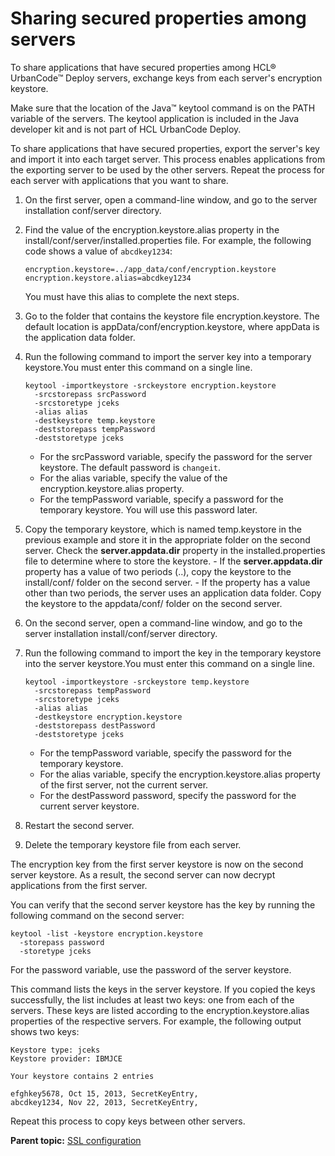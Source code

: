 # Sharing secured properties among servers

To share applications that have secured properties among HCL® UrbanCode™ Deploy servers, exchange keys from each server's encryption keystore.

Make sure that the location of the Java™ keytool command is on the PATH variable of the servers. The keytool application is included in the Java developer kit and is not part of HCL UrbanCode Deploy.

To share applications that have secured properties, export the server's key and import it into each target server. This process enables applications from the exporting server to be used by the other servers. Repeat the process for each server with applications that you want to share.

1.   On the first server, open a command-line window, and go to the server installation conf/server directory. 
2.  Find the value of the encryption.keystore.alias property in the install/conf/server/installed.properties file. For example, the following code shows a value of `abcdkey1234`:

    ```
    encryption.keystore=../app_data/conf/encryption.keystore
    encryption.keystore.alias=abcdkey1234
    ```

    You must have this alias to complete the next steps.

3.   Go to the folder that contains the keystore file encryption.keystore. The default location is appData/conf/encryption.keystore, where appData is the application data folder.
4.  Run the following command to import the server key into a temporary keystore.You must enter this command on a single line.

    ```
    keytool -importkeystore -srckeystore encryption.keystore 
      -srcstorepass srcPassword 
      -srcstoretype jceks 
      -alias alias 
      -destkeystore temp.keystore 
      -deststorepass tempPassword 
      -deststoretype jceks
    ```

    -   For the srcPassword variable, specify the password for the server keystore. The default password is `changeit`.
    -   For the alias variable, specify the value of the encryption.keystore.alias property.
    -   For the tempPassword variable, specify a password for the temporary keystore. You will use this password later.
5.   Copy the temporary keystore, which is named temp.keystore in the previous example and store it in the appropriate folder on the second server. Check the **server.appdata.dir** property in the installed.properties file to determine where to store the keystore.
    -   If the **server.appdata.dir** property has a value of two periods \(..\), copy the keystore to the install/conf/ folder on the second server.
    -   If the property has a value other than two periods, the server uses an application data folder. Copy the keystore to the appdata/conf/ folder on the second server.
6.   On the second server, open a command-line window, and go to the server installation install/conf/server directory. 
7.  Run the following command to import the key in the temporary keystore into the server keystore.You must enter this command on a single line.

    ```
    keytool -importkeystore -srckeystore temp.keystore 
      -srcstorepass tempPassword 
      -srcstoretype jceks 
      -alias alias 
      -destkeystore encryption.keystore 
      -deststorepass destPassword 
      -deststoretype jceks
    ```

    -   For the tempPassword variable, specify the password for the temporary keystore.
    -   For the alias variable, specify the encryption.keystore.alias property of the first server, not the current server.
    -   For the destPassword password, specify the password for the current server keystore.
8.   Restart the second server. 
9.  Delete the temporary keystore file from each server.

The encryption key from the first server keystore is now on the second server keystore. As a result, the second server can now decrypt applications from the first server.

You can verify that the second server keystore has the key by running the following command on the second server:

```
keytool -list -keystore encryption.keystore 
  -storepass password 
  -storetype jceks
```

For the password variable, use the password of the server keystore.

This command lists the keys in the server keystore. If you copied the keys successfully, the list includes at least two keys: one from each of the servers. These keys are listed according to the encryption.keystore.alias properties of the respective servers. For example, the following output shows two keys:

```
Keystore type: jceks
Keystore provider: IBMJCE

Your keystore contains 2 entries

efghkey5678, Oct 15, 2013, SecretKeyEntry,
abcdkey1234, Nov 22, 2013, SecretKeyEntry,
```

Repeat this process to copy keys between other servers.

**Parent topic:** [SSL configuration](../../com.udeploy.doc/topics/SSLinstall.md)

